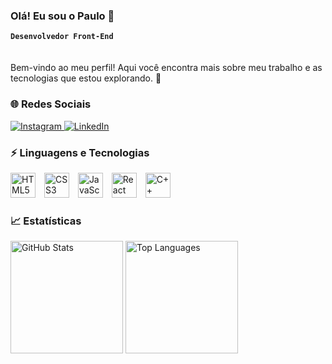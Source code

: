 ### Olá! Eu sou o Paulo 👋  
**`Desenvolvedor Front-End`**  
<br>  
Bem-vindo ao meu perfil! Aqui você encontra mais sobre meu trabalho e as tecnologias que estou explorando. 🚀  


### 🌐 Redes Sociais  

<div >
  <a href="https://www.instagram.com/paulo.r.sa/" target="_blank">
    <img src="https://img.shields.io/badge/Instagram-E4405F?style=for-the-badge&logo=instagram&logoColor=white" alt="Instagram">
  </a>
  <a href="https://www.linkedin.com/in/paulor-as/" target="_blank">
    <img src="https://img.shields.io/badge/LinkedIn-0077B5?style=for-the-badge&logo=linkedin&logoColor=white" alt="LinkedIn">
  </a>
</div>


### ⚡ Linguagens e Tecnologias  

<div >
  <img src="https://cdn.jsdelivr.net/gh/devicons/devicon/icons/html5/html5-plain.svg" alt="HTML5" width="40" height="40" style="margin-right: 10px;"/>
  <img src="https://cdn.jsdelivr.net/gh/devicons/devicon/icons/css3/css3-plain.svg" alt="CSS3" width="40" height="40" style="margin-right: 10px;"/>
  <img src="https://cdn.jsdelivr.net/gh/devicons/devicon/icons/javascript/javascript-plain.svg" alt="JavaScript" width="40" height="40" style="margin-right: 10px;"/>
  <img src="https://cdn.jsdelivr.net/gh/devicons/devicon/icons/react/react-original.svg" alt="React" width="40" height="40" style="margin-right: 10px;"/>
  <img src="https://cdn.jsdelivr.net/gh/devicons/devicon/icons/cplusplus/cplusplus-plain.svg" alt="C++" width="40" height="40" style="margin-right: 10px;"/>
</div>


### 📈 Estatísticas  

<div style="gap:10px">
  <img
    alt="GitHub Stats"
    height="180em"
    src="https://github-readme-stats.vercel.app/api?username=paulorrsa&show_icons=true&theme=synthwave&include_all_commits=true&locale=pt-br"
  />
  <img
    alt="Top Languages"
    height="180em"
    src="https://github-readme-stats.vercel.app/api/top-langs/?username=paulorrsa&locale=pt-br&theme=synthwave&langs_count=8"
  />
</div>
